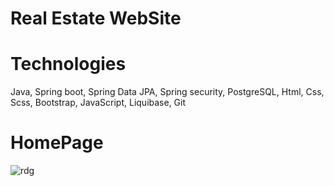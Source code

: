 # Real Estate WebSite
# Technologies
Java, Spring boot,  Spring Data JPA, Spring security, PostgreSQL, Html, Css, Scss, Bootstrap, JavaScript, Liquibase, Git 
# HomePage
![rdg](https://user-images.githubusercontent.com/110290450/205739525-32906b0a-0d85-46f7-84f2-488ada9bb33f.png)


